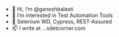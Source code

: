 - 👋  Hi, I’m @ganeshbalasti
- 👀  I’m interested in Test Automation Tools
- 🌱  Selenium WD, Cypress, REST-Assured
- 📫  I write at ...sdetcorner.com

<!---
ganeshbalasti/ganeshbalasti is a ✨ special ✨ repository because its `README.md` (this file) appears on your GitHub profile.
You can click the Preview link to take a look at your changes.
--->
